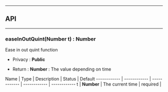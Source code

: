 


-----------------------------
## API
-----------------------------

### easeInOutQuint(Number t) : Number
Ease in out quint function

- Privacy : **Public**

- Return : **Number** : The value depending on time

Name | Type | Description | Status | Default
------------ | ------------ | ------------ | ------------ | ------------
t | **Number** | The current time | required | 



